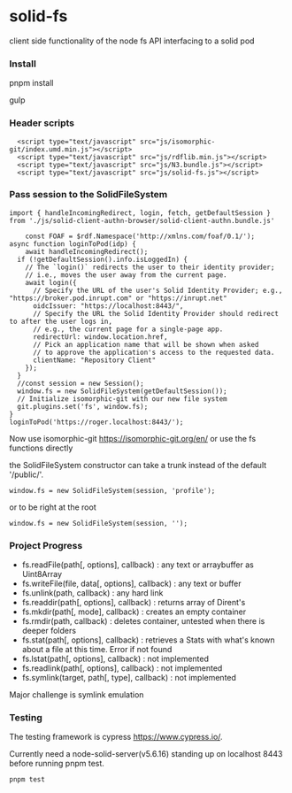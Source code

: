 # solid-fs
client side functionality of the node fs API interfacing to a solid pod

### Install
pnpm install

gulp

### Header scripts
```
  <script type="text/javascript" src="js/isomorphic-git/index.umd.min.js"></script>
  <script type="text/javascript" src="js/rdflib.min.js"></script>
  <script type="text/javascript" src="js/N3.bundle.js"></script>
  <script type="text/javascript" src="js/solid-fs.js"></script>

```

### Pass session to the SolidFileSystem
```
import { handleIncomingRedirect, login, fetch, getDefaultSession } from './js/solid-client-authn-browser/solid-client-authn.bundle.js'

    const FOAF = $rdf.Namespace('http://xmlns.com/foaf/0.1/');
async function loginToPod(idp) {
    await handleIncomingRedirect();
  if (!getDefaultSession().info.isLoggedIn) {
    // The `login()` redirects the user to their identity provider;
    // i.e., moves the user away from the current page.
    await login({
      // Specify the URL of the user's Solid Identity Provider; e.g., "https://broker.pod.inrupt.com" or "https://inrupt.net"
      oidcIssuer: "https://localhost:8443/",
      // Specify the URL the Solid Identity Provider should redirect to after the user logs in,
      // e.g., the current page for a single-page app.
      redirectUrl: window.location.href,
      // Pick an application name that will be shown when asked 
      // to approve the application's access to the requested data.
      clientName: "Repository Client"
    });
  }
  //const session = new Session();
  window.fs = new SolidFileSystem(getDefaultSession());
  // Initialize isomorphic-git with our new file system
  git.plugins.set('fs', window.fs);
}
loginToPod('https://roger.localhost:8443/');        

```

Now use isomorphic-git https://isomorphic-git.org/en/ or use the fs functions directly

the SolidFileSystem constructor can take a trunk instead of the default '/public/'.

```
window.fs = new SolidFileSystem(session, 'profile');
```
or to be right at the root

```
window.fs = new SolidFileSystem(session, '');
```

### Project Progress


* fs.readFile(path[, options], callback) : any text or arraybuffer as Uint8Array
* fs.writeFile(file, data[, options], callback) : any text or buffer
* fs.unlink(path, callback)  : any hard link
* fs.readdir(path[, options], callback) : returns array of Dirent's
* fs.mkdir(path[, mode], callback) : creates an empty container
* fs.rmdir(path, callback)  : deletes container, untested when there is deeper folders
* fs.stat(path[, options], callback) : retrieves a Stats with what's known about a file at this time. Error if not found
* fs.lstat(path[, options], callback) : not implemented
* fs.readlink(path[, options], callback) : not implemented
* fs.symlink(target, path[, type], callback) : not implemented

Major challenge is symlink emulation

### Testing 
The testing framework is cypress https://www.cypress.io/.

Currently need a node-solid-server(v5.6.16) standing up on localhost 8443 before running pnpm test.

```
pnpm test
```

